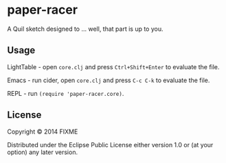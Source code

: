 # paper-racer

A Quil sketch designed to ... well, that part is up to you.

## Usage

LightTable - open `core.clj` and press `Ctrl+Shift+Enter` to evaluate the file.

Emacs - run cider, open `core.clj` and press `C-c C-k` to evaluate the file.

REPL - run `(require 'paper-racer.core)`.

## License

Copyright © 2014 FIXME

Distributed under the Eclipse Public License either version 1.0 or (at
your option) any later version.
